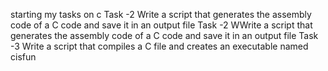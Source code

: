 starting my tasks on c
Task -2 Write a script that generates the assembly code of a C code and save it in an output file
Task -2 WWrite a script that generates the assembly code of a C code and save it in an output file
Task -3 Write a script that compiles a C file and creates an executable named cisfun

